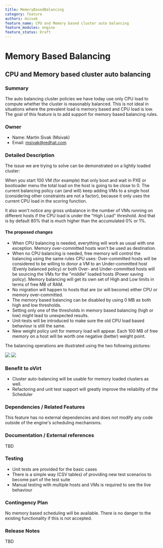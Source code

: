 ```yaml
---
title: MemoryBasedBalancing
category: feature
authors: msivak
feature_name: CPU and Memory based cluster auto balancing
feature_modules: engine
feature_status: Draft
---
```


# Memory Based Balancing

## CPU and Memory based cluster auto balancing

### Summary

The auto balancing cluster policies we have today use only CPU load to compute whether the cluster is reasonably balanced. This is not ideal in situations where the prevalent load is memory based and CPU load is low. The goal of this feature is to add support for memory based balancing rules.

### Owner

*   Name: Martin Sivak (Msivak)
*   Email: <msivak@redhat.com>

### Detailed Description

The issue we are trying to solve can be demonstrated on a lightly loaded cluster:

When you start 100 VM (for example) that only boot and wait in PXE or bootloader menu the total load on the host is going to be close to 0. The current balancing policy can (and will) keep adding VMs to a single host (considering other constraints are not a factor), because it only uses the current CPU load in the scoring function.

It also won't notice any gross unbalance in the number of VMs running on different hosts if the CPU load is under the "High Load" threshold. And that is by default 80% that is much higher than the accumulated 0% or 1%.

#### The proposed changes

*   When CPU balancing is needed, everything will work as usual with one exception. Memory over-committed hosts won't be used as destination.
*   When no CPU balancing is needed, free memory will control the balancing using the same rules CPU uses: Over-committed hosts will be considered to be willing to donor a VM to an Under-committed host (Evenly balanced policy) or both Over- and Under-committed hosts will be sourcing the VMs for the "middle" loaded hosts (Power saving policy). Memory balancing will get its own set of High and Low limits in terms of free MB of RAM.
*   No migration will happen to hosts that are (or will become) either CPU or memory over-committed.
*   The memory based balancing can be disabled by using 0 MB as both high and low thresholds.
*   Setting only one of the thresholds in memory based balancing (high or low) might lead to unexpected results.
*   Unit-tests will be introduced to make sure the old CPU load based behaviour is still the same.
*   New weight policy unit for memory load will appear. Each 100 MB of free memory on a host will be worth one negative (better) weight point.

The balancing operations are illustrated using the two following pictures:

![](/images/wiki/Equally-balanced.png) ![](/images/wiki/Power-saving.png)

### Benefit to oVirt

*   Cluster auto-balancing will be usable for memory loaded clusters as well.
*   Refactoring and unit test support will greatly improve the reliability of the Scheduler

### Dependencies / Related Features

This feature has no external dependencies and does not modify any code outside of the engine's scheduling mechanisms.

### Documentation / External references

TBD

### Testing

*   Unit tests are provided for the basic cases
*   There is a simple way (CSV tables) of providing new test scenarios to become part of the test suite
*   Manual testing with multiple hosts and VMs is required to see the live behaviour

### Contingency Plan

No memory based scheduling will be available. There is no danger to the existing functionality if this is not accepted.

### Release Notes

TBD



